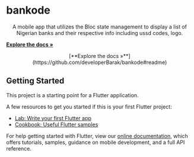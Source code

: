 # bankode

<p align="center">
    A mobile app that utilizes the Bloc state management to display a list of Nigerian banks and their respective info including ussd codes, logo.
</p>


[**Explore the docs »**](https://github.com/developerBarak/bankode#readme)


<p align="center">
[**Explore the docs »**](https://github.com/developerBarak/bankode#readme)
</p>




## Getting Started

This project is a starting point for a Flutter application.

A few resources to get you started if this is your first Flutter project:

- [Lab: Write your first Flutter app](https://flutter.dev/docs/get-started/codelab)
- [Cookbook: Useful Flutter samples](https://flutter.dev/docs/cookbook)

For help getting started with Flutter, view our
[online documentation](https://flutter.dev/docs), which offers tutorials,
samples, guidance on mobile development, and a full API reference.
